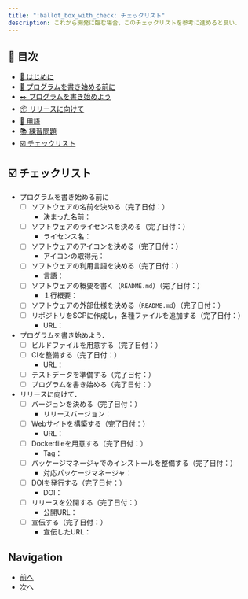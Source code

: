 ```yaml
---
title: ":ballot_box_with_check: チェックリスト"
description: これから開発に臨む場合，このチェックリストを参考に進めると良い．
---
```


## :bookmark: 目次

* [:beginner: はじめに](./README.md)
* [:egg: プログラムを書き始める前に](first.md)
* [:black_nib: プログラムを書き始めよう](development.md)
* [:package: リリースに向けて](checklist.md#readme)
* [:closed_book: 用語](terms.md)
* [:books: 練習問題](exercise.md)
* [:ballot_box_with_check: チェックリスト](checklist.md)

## :ballot_box_with_check: チェックリスト

* プログラムを書き始める前に
  * [ ] ソフトウェアの名前を決める（完了日付：）
    * 決まった名前：
  * [ ] ソフトウェアのライセンスを決める（完了日付：）
    * ライセンス名：
  * [ ] ソフトウェアのアイコンを決める（完了日付：）
    * アイコンの取得元：
  * [ ] ソフトウェアの利用言語を決める（完了日付：）
    * 言語：
  * [ ] ソフトウェアの概要を書く（`README.md`）（完了日付：）
    * １行概要：
  * [ ] ソフトウェアの外部仕様を決める（`README.md`）（完了日付：）
  * [ ] リポジトリをSCPに作成し，各種ファイルを追加する（完了日付：）
    * URL：
* プログラムを書き始めよう．
  * [ ] ビルドファイルを用意する（完了日付：）
  * [ ] CIを整備する（完了日付：）
    * URL：
  * [ ] テストデータを準備する（完了日付：）
  * [ ] プログラムを書き始める（完了日付：）
* リリースに向けて．
  * [ ] バージョンを決める（完了日付：）
    * リリースバージョン：
  * [ ] Webサイトを構築する（完了日付：）
    * URL：
  * [ ] Dockerfileを用意する（完了日付：）
    * Tag：
  * [ ] パッケージマネージャでのインストールを整備する（完了日付：）
    * 対応パッケージマネージャ：
  * [ ] DOIを発行する（完了日付：）
    * DOI：
  * [ ] リリースを公開する（完了日付：）
    * 公開URL：
  * [ ] 宣伝する（完了日付：）
    * 宣伝したURL：

## Navigation

* [前へ](exercise.md)
* 次へ
